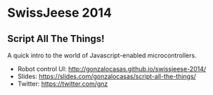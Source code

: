 # SwissJeese 2014

## Script All The Things!

A quick intro to the world of Javascript-enabled microcontrollers.

- Robot control UI: http://gonzalocasas.github.io/swissjeese-2014/
- Slides: https://slides.com/gonzalocasas/script-all-the-things/
- Twitter: https://twitter.com/gnz
